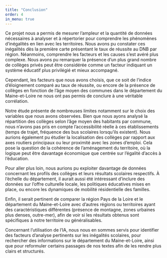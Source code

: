 ```yaml
---
title: "Conclusion"
order: 4
in_menu: true
---
```

Ce projet nous a permis de mesurer l’ampleur et la quantité de données nécessaires à analyser et à répertorier pour comprendre les phénomènes d’inégalités en lien avec les territoires. Nous avons pu constater ces inégalités dès la première carte présentant le taux de réussite au DNB par région. Néanmoins, comprendre les facteurs et les causes s’est avéré plus complexe. Nous avons pu remarquer la présence d’un plus grand nombre de collèges privés peut être considérée comme un facteur indiquant un système éducatif plus privilégié et mieux accompagné.

Cependant, les facteurs que nous avons choisis, que ce soit de l’indice d’éloignement comparé au taux de réussite, ou encore de la présence de collèges en fonction de l’âge moyen des communes dans le département du Maine-et-Loire ne nous ont pas permis de conclure à une véritable corrélation.

Notre étude présente de nombreuses limites notamment sur le choix des variables que nous avons observées. Bien que nous ayons analysé la répartition des collèges selon l’âge moyen des habitants par commune, nous n’avons pas pris en compte l’accessibilité réelle à ces établissements (temps de trajet, fréquence des bus scolaires lorsqu’ils existent). Nous aurions également pu étudier la localisation des collèges par rapport aux axes routiers principaux ou leur proximité avec les zones d’emploi. Cela pose la question de la cohérence de l’aménagement du territoire, où la logique peut être davantage économique que centrée sur l’égalité d’accès à l’éducation.

Pour aller plus loin, nous aurions pu exploiter davantage de données concernant les profils des collèges et leurs résultats scolaires respectifs. À l’échelle du département, il aurait aussi été intéressant d’inclure des données sur l’offre culturelle locale, les politiques éducatives mises en place, ou encore les dynamiques de mobilité résidentielle des familles.

Enfin, il serait pertinent de comparer la région Pays de la Loire et le département du Maine-et-Loire avec d’autres régions ou territoires ayant des caractéristiques différentes (présence de montagne, zones urbaines plus denses, outre-mer), afin de voir si les résultats obtenus sont spécifiques à notre territoire ou généralisables.

Concernant l’utilisation de l’IA, nous nous en sommes servis pour identifier des facteurs d’analyse pertinents sur les inégalités scolaires, pour rechercher des informations sur le département du Maine-et-Loire, ainsi que pour reformuler certains passages de nos textes afin de les rendre plus clairs et structurés. 